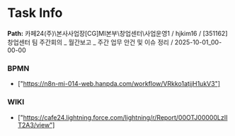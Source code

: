# Task Info

**Path:** 카페24(주)\본사사업장\[CG]MI본부\창업센터\사업운영1 / hjkim16 / [351162] 창업센터 팀 주간회의 _ 월간보고 _ 주간 업무 안건 및 이슈 정리 / 2025-10-01_00-00-00

### BPMN
- ["https://n8n-mi-014-web.hanpda.com/workflow/VRkko1atjjH1ukV3"]

### WIKI
- ["https://cafe24.lightning.force.com/lightning/r/Report/00OTJ00000LzIIT2A3/view"]

